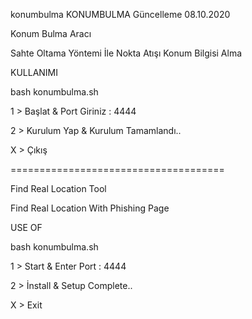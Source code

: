 konumbulma
KONUMBULMA
Güncelleme 08.10.2020

Konum Bulma Aracı

Sahte Oltama Yöntemi İle Nokta Atışı Konum Bilgisi Alma

KULLANIMI

bash konumbulma.sh

1 > Başlat &  Port Giriniz : 4444

2 > Kurulum Yap & Kurulum Tamamlandı..

X > Çıkış


=====================================


Find Real Location Tool

Find Real Location With Phishing Page

USE OF

bash konumbulma.sh

1 > Start & Enter Port : 4444

2 > İnstall & Setup Complete..

X > Exit



